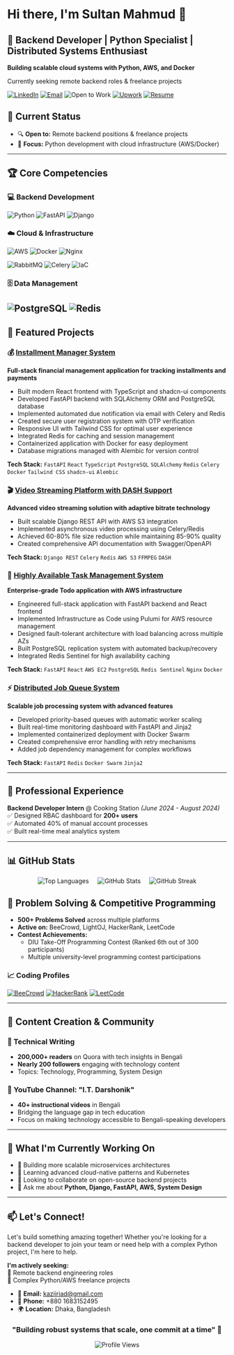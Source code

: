 # Hi there, I'm Sultan Mahmud 👋

## 🚀 Backend Developer | Python Specialist | Distributed Systems Enthusiast

**Building scalable cloud systems with Python, AWS, and Docker**

Currently seeking remote backend roles & freelance projects

[![LinkedIn](https://img.shields.io/badge/LinkedIn-Connect-0077B5?style=for-the-badge&logo=linkedin&logoColor=blue)](https://www.linkedin.com/in/sultan-mahmud-b25b25130/)
[![Email](https://img.shields.io/badge/Hire_Me!-D14836?style=for-the-badge&logo=gmail&logoColor=white)](mailto:kaziiriad@gmail.com)
![Open to Work](https://img.shields.io/badge/Open_to_Remote-6f42c1?style=for-the-badge)
[![Upwork](https://img.shields.io/badge/UpWork-Freelance-6FDA44?style=for-the-badge&logo=Upwork&logoColor=green)](https://www.upwork.com/freelancers/~01018d7f165a0de159)
[![Resume](https://img.shields.io/badge/Resume-Download-4CAF50?style=for-the-badge)](https://docs.google.com/document/d/1eiou6NCl408uRhqx-_GazGj_YBPiKtliEkBcOPL95iI/edit?tab=t.0)

## 💼 Current Status

- 🔍 **Open to:** Remote backend positions & freelance projects
- 🚀 **Focus:** Python development with cloud infrastructure (AWS/Docker)
---
## 🏆 Core Competencies

### 💻 Backend Development
![Python](https://img.shields.io/badge/Python-Expert-3776AB?style=flat&logo=python&logoColor=white)
![FastAPI](https://img.shields.io/badge/FastAPI-Pro-005571?style=flat&logo=fastapi)
![Django](https://img.shields.io/badge/Django-Intermediate-092E20?style=flat&logo=django&logoColor=white)


### ☁️ Cloud & Infrastructure
![AWS](https://img.shields.io/badge/AWS-EC2/S3/ASG-232F3E?style=flat&logo=amazon-aws&logoColor=white)
![Docker](https://img.shields.io/badge/Docker-Containerization-2496ED?style=flat&logo=docker&logoColor=white)
![Nginx](https://img.shields.io/badge/Nginx-Load_Balancer-009639?style=flat&logo=nginx&logoColor=white)

![RabbitMQ](https://img.shields.io/badge/RabbitMQ-Message_Broker-FF6600?style=flat&logo=rabbitmq&logoColor=white)
![Celery](https://img.shields.io/badge/Celery-Task_Queues-37B24D?style=flat&logo=celery&logoColor=white)
![IaC](https://img.shields.io/badge/Infrastructure_as_Code-Pulumi/Ansible-EE0000?style=flat)

### 🗄️ Data Management
![PostgreSQL](https://img.shields.io/badge/PostgreSQL-Database-336791?style=flat&logo=postgresql&logoColor=white)
![Redis](https://img.shields.io/badge/Redis-Caching/Queues-DC382D?style=flat&logo=redis&logoColor=white)
---


## 🌟 Featured Projects

### 💰 [Installment Manager System](https://github.com/kaziiriad/installment_manager)
**Full-stack financial management application for tracking installments and payments**
- Built modern React frontend with TypeScript and shadcn-ui components
- Developed FastAPI backend with SQLAlchemy ORM and PostgreSQL database
- Implemented automated due notification via email with Celery and Redis
- Created secure user registration system with OTP verification
- Responsive UI with Tailwind CSS for optimal user experience
- Integrated Redis for caching and session management
- Containerized application with Docker for easy deployment
- Database migrations managed with Alembic for version control

**Tech Stack:** `FastAPI` `React` `TypeScript` `PostgreSQL` `SQLAlchemy` `Redis` `Celery` `Docker` `Tailwind CSS` `shadcn-ui` `Alembic`

### 🎬 [Video Streaming Platform with DASH Support](https://github.com/kaziiriad/streambuddy)
**Advanced video streaming solution with adaptive bitrate technology**
- Built scalable Django REST API with AWS S3 integration
- Implemented asynchronous video processing using Celery/Redis
- Achieved 60-80% file size reduction while maintaining 85-90% quality
- Created comprehensive API documentation with Swagger/OpenAPI

**Tech Stack:** `Django REST` `Celery` `Redis` `AWS S3` `FFMPEG` `DASH`

### 🔄 [Highly Available Task Management System](https://github.com/kaziiriad/todo_application)
**Enterprise-grade Todo application with AWS infrastructure**
- Engineered full-stack application with FastAPI backend and React frontend
- Implemented Infrastructure as Code using Pulumi for AWS resource management
- Designed fault-tolerant architecture with load balancing across multiple AZs
- Built PostgreSQL replication system with automated backup/recovery
- Integrated Redis Sentinel for high availability caching

**Tech Stack:** `FastAPI` `React` `AWS EC2` `PostgreSQL` `Redis Sentinel` `Nginx` `Docker`

### ⚡ [Distributed Job Queue System](https://github.com/kaziiriad/job-queue-system-2.0)
**Scalable job processing system with advanced features**
- Developed priority-based queues with automatic worker scaling
- Built real-time monitoring dashboard with FastAPI and Jinja2
- Implemented containerized deployment with Docker Swarm
- Created comprehensive error handling with retry mechanisms
- Added job dependency management for complex workflows

**Tech Stack:** `FastAPI` `Redis` `Docker Swarm` `Jinja2`

---

## 💼 Professional Experience

**Backend Developer Intern** @ Cooking Station *(June 2024 - August 2024)*  
✅ Designed RBAC dashboard for **200+ users**  
✅ Automated 40% of manual account processes  
✅ Built real-time meal analytics system


---

## 📊 GitHub Stats

<!-- <div align="center">
  

![Top Languages](https://github-readme-stats.vercel.app/api/top-langs/?username=kaziiriad&layout=compact&theme=dark)

![GitHub Stats](https://github-readme-stats.vercel.app/api?username=kaziiriad&show_icons=true&theme=dark&count_private=true)

![GitHub Streak](https://github-readme-streak-stats.herokuapp.com/?user=kaziiriad&theme=dark)

</div> -->
<!-- <div align="center">
  <table>
    <tr>
      <td>
        <img src="https://github-readme-stats.vercel.app/api?username=kaziiriad&show_icons=true&theme=dark&count_private=true" alt="GitHub Stats" />
      </td>
      <td>
        <img src="https://github-readme-stats.vercel.app/api/top-langs/?username=kaziiriad&layout=compact&theme=dark" alt="Top Languages" />
      </td>
    </tr>
    <tr>
      <td colspan="2">
        <img src="https://github-readme-streak-stats.herokuapp.com/?user=kaziiriad&theme=dark" alt="GitHub Streak" />
      </td>
    </tr>
  </table>
</div> -->
<div style="display: flex; justify-content: center; align-items: center; flex-wrap: wrap; gap: 20px;">
  <img src="https://github-readme-stats.vercel.app/api/top-langs/?username=kaziiriad&layout=compact&theme=dark" alt="Top Languages" />
  <img src="https://github-readme-stats.vercel.app/api?username=kaziiriad&show_icons=true&theme=dark&count_private=true" alt="GitHub Stats" />
  <img src="https://github-readme-streak-stats.herokuapp.com/?user=kaziiriad&theme=dark" alt="GitHub Streak" />
</div>

## 🧠 Problem Solving & Competitive Programming

- **500+ Problems Solved** across multiple platforms
- **Active on:** BeeCrowd, LightOJ, HackerRank, LeetCode
- **Contest Achievements:**
  - DIU Take-Off Programming Contest (Ranked 6th out of 300 participants)
  - Multiple university-level programming contest participations

### 📈 Coding Profiles
[![BeeCrowd](https://img.shields.io/badge/BeeCrowd-Profile-blue)](https://www.beecrowd.com.br/judge/en/profile/133479)
[![HackerRank](https://img.shields.io/badge/HackerRank-Profile-brightgreen)](https://www.hackerrank.com/kaziiriad)
[![LeetCode](https://img.shields.io/badge/LeetCode-Profile-orange)](https://leetcode.com/kaziiriad)
<!-- [![LightOJ](https://img.shields.io/badge/LightOJ-Profile-green)](https://lightoj.com/user/kaziiriad) -->

---

## 📝 Content Creation & Community

### 📖 Technical Writing
- **200,000+ readers** on Quora with tech insights in Bengali
- **Nearly 200 followers** engaging with technology content
- Topics: Technology, Programming, System Design

### 🎥 YouTube Channel: "I.T. Darshonik"
- **40+ instructional videos** in Bengali
- Bridging the language gap in tech education
- Focus on making technology accessible to Bengali-speaking developers

---

## 🎯 What I'm Currently Working On

- 🔭 Building more scalable microservices architectures
- 🌱 Learning advanced cloud-native patterns and Kubernetes
- 👯 Looking to collaborate on open-source backend projects
- 💬 Ask me about **Python, Django, FastAPI, AWS, System Design**

---

## 📫 Let's Connect!

Let's build something amazing together! Whether you're looking for a backend developer to join your team or need help with a complex Python project, I'm here to help.

**I'm actively seeking:**  
🚀 Remote backend engineering roles  
💼 Complex Python/AWS freelance projects  

- 📧 **Email:** kaziiriad@gmail.com
- 📱 **Phone:** +880 1683152495
- 🌍 **Location:** Dhaka, Bangladesh


<div align="center">

### "Building robust systems that scale, one commit at a time" 🚀

![Profile Views](https://komarev.com/ghpvc/?username=kaziiriad&color=blue&style=flat-square)

</div>